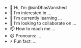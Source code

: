 - 👋 Hi, I’m @sinDhasVanished
- 👀 I’m interested in ...
- 🌱 I’m currently learning ...
- 💞️ I’m looking to collaborate on ...
- 📫 How to reach me ...
- 😄 Pronouns: ...
- ⚡ Fun fact: ...

<!---
sinDhasVanished/sinDhasVanished is a ✨ special ✨ repository because its `README.md` (this file) appears on your GitHub profile.
You can click the Preview link to take a look at your changes.
--->

